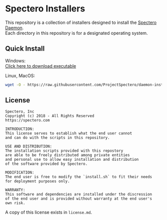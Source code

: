 # Spectero Installers
This repository is a collection of installers designed to install the [Spectero Daemon](https://).  
Each directory in this repository is for a designated operating system.

## Quick Install
Windows:  
[Click here to download executable](https://github.com/ProjectSpectero/daemon-installers/blob/master/Windows/Windows/bin/Debug/Spectero%20Installer.exe?raw=true)

Linux, MacOS:
```bash
wget -O - https://raw.githubusercontent.com/ProjectSpectero/daemon-installers/master/Unix/install.sh | sudo bash
```

## License
```
Spectero, Inc
Copyright (c) 2018 - All Rights Reserved
https://spectero.com

INTRODUCTION:
This license serves to establish what the end user cannot
and can do with the scripts in this repository.

USE AND DISTRIBUTION:
The installation scripts provided with this repostory
are able to be freely distributed among private entities
and personal use to allow easy installation and distribution
of the software provided by Spectero.

MODIFICATION:
The end user is free to modify the `install.sh` to fit their needs
for deployment purposes only.

WARRANTY:
This software and dependencies are installed under the discression
of the end user and is provided without warranty at the end user's
own risk.
```

A copy of this license exists in `license.md`.
